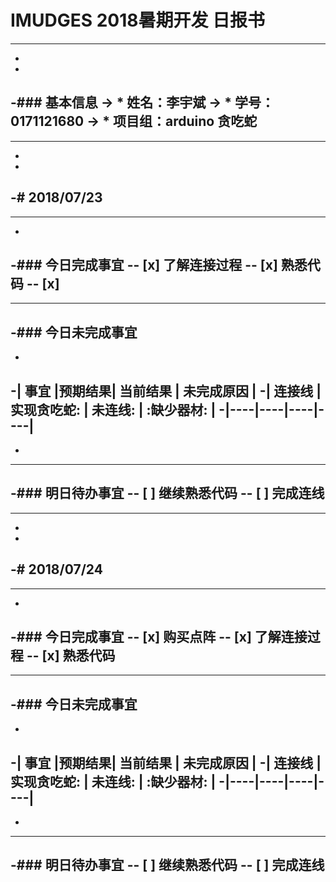 # IMUDGES 2018暑期开发 日报书
--------
-
-
-### 基本信息
-> * 姓名：李宇斌
-> * 学号：0171121680
-> * 项目组：arduino 贪吃蛇
-
--------
-
-
-# 2018/07/23
-
--------
-
-### 今日完成事宜
-- [x]  了解连接过程
-- [x]  熟悉代码
-- [x]  
-
------
-### 今日未完成事宜
-
-
-| 事宜     |预期结果| 当前结果  | 未完成原因   | 
-| 连接线   | 实现贪吃蛇:  | 未连线:  | :缺少器材:  |
-|----|----|----|----|
-
-
-------
-### 明日待办事宜
-- [ ] 继续熟悉代码
-- [ ] 完成连线
--------
--------
-
-
-# 2018/07/24
-
--------
-
-### 今日完成事宜
-- [x]  购买点阵
-- [x]  了解连接过程
-- [x]  熟悉代码
-
------
-### 今日未完成事宜
-
-
-| 事宜     |预期结果| 当前结果  | 未完成原因   | 
-| 连接线   | 实现贪吃蛇:  | 未连线:  | :缺少器材:  |
-|----|----|----|----|
-
-
-------
-### 明日待办事宜
-- [ ] 继续熟悉代码
-- [ ] 完成连线
--------



